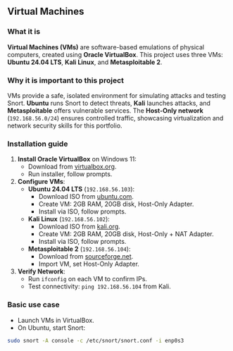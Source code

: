 
## Virtual Machines

### What it is
**Virtual Machines (VMs)** are software-based emulations of physical computers, created using **Oracle VirtualBox**. This project uses three VMs: **Ubuntu 24.04 LTS**, **Kali Linux**, and **Metasploitable 2**.

### Why it is important to this project
VMs provide a safe, isolated environment for simulating attacks and testing Snort. **Ubuntu** runs Snort to detect threats, **Kali** launches attacks, and **Metasploitable** offers vulnerable services. The **Host-Only network** (`192.168.56.0/24`) ensures controlled traffic, showcasing virtualization and network security skills for this portfolio.

### Installation guide
1. **Install Oracle VirtualBox** on Windows 11:
   - Download from [virtualbox.org](https://www.virtualbox.org).
   - Run installer, follow prompts.
2. **Configure VMs**:
   - **Ubuntu 24.04 LTS** (`192.168.56.103`):
     - Download ISO from [ubuntu.com](https://ubuntu.com/download/server).
     - Create VM: 2GB RAM, 20GB disk, Host-Only Adapter.
     - Install via ISO, follow prompts.
   - **Kali Linux** (`192.168.56.102`):
     - Download ISO from [kali.org](https://www.kali.org/get-kali).
     - Create VM: 2GB RAM, 20GB disk, Host-Only + NAT Adapter.
     - Install via ISO, follow prompts.
   - **Metasploitable 2** (`192.168.56.104`):
     - Download from [sourceforge.net](https://sourceforge.net/projects/metasploitable).
     - Import VM, set Host-Only Adapter.
3. **Verify Network**:
   - Run `ifconfig` on each VM to confirm IPs.
   - Test connectivity: `ping 192.168.56.104` from Kali.

### Basic use case
- Launch VMs in VirtualBox.
- On Ubuntu, start Snort:
```bash
sudo snort -A console -c /etc/snort/snort.conf -i enp0s3